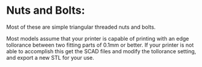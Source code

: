 # Nuts and Bolts:

Most of these are simple triangular threaded nuts and bolts.

Most models assume that your printer is capable of printing with an edge tollorance between two fitting parts of 0.1mm or better.  If your printer is not able to accomplish this get the SCAD files and modify the tollorance setting, and export a new STL for your use.

